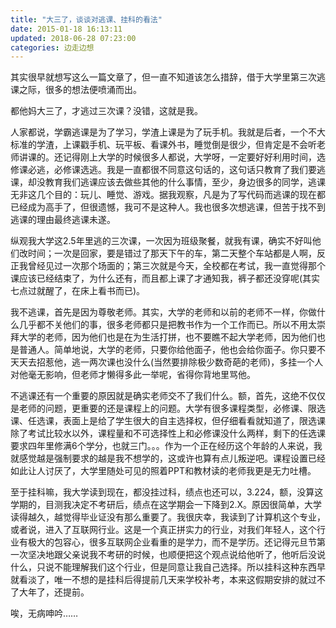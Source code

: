 ```yaml
---
title: "大三了，谈谈对逃课、挂科的看法"
date: 2015-01-18 16:13:11
updated: 2018-06-28 07:23:00
categories: 边走边想
---
```

其实很早就想写这么一篇文章了，但一直不知道该怎么措辞，借于大学里第三次逃课之际，很多的想法便喷涌而出。

都他妈大三了，才逃过三次课？没错，这就是我。

人家都说，学霸逃课是为了学习，学渣上课是为了玩手机。我就是后者，一个不大标准的学渣，上课戳手机、玩平板、看课外书，睡觉倒是很少，但肯定是不会听老师讲课的。还记得刚上大学的时候很多人都说，大学呀，一定要好好利用时间，选修课必逃，必修课选逃。我是一直都很不同意这句话的，这句话只教育了我们要逃课，却没教育我们逃课应该去做些其他的什么事情，至少，身边很多的同学，逃课无非这几个目的：玩儿、睡觉、游戏。据我观察，凡是为了写代码而逃课的现在都已经成为高手了，但很遗憾，我可不是这种人。我也很多次想逃课，但苦于找不到逃课的理由最终逃课未遂。

纵观我大学这2.5年里逃的三次课，一次因为班级聚餐，就我有课，确实不好叫他们改时间；一次是回家，要是错过了那天下午的车，第二天整个车站都是人啊，反正我曾经见过一次那个场面的；第三次就是今天，全校都在考试，我一直觉得那个课应该已经结束了，为什么还有，而且都上课了才通知我，裤子都还没穿呢(其实七点过就醒了，在床上看书而已)。

我不逃课，首先是因为尊敬老师。其实，大学的老师和以前的老师不一样，你做什么几乎都不关他们的事，很多老师都只是把教书作为一个工作而已。所以不用太崇拜大学的老师，因为他们也是在为生活打拼，也不要瞧不起大学老师，因为他们也是普通人。简单地说，大学的老师，只要你给他面子，他也会给你面子。你只要不天天去招惹他，逃一两次课也没什么(当然要排除极少数奇葩的老师)，多挂一个人对他毫无影响，但老师才懒得多此一举呢，省得你背地里骂他。

不逃课还有一个重要的原因就是确实老师交不了我们什么。额，首先，这绝不仅仅是老师的问题，更重要的还是课程上的问题。大学有很多课程类型，必修课、限选课、任选课，表面上是给了学生很大的自主选择权，但仔细看看就知道了，限选课除了考试比较水以外，课程量和不可选择性上和必修课没什么两样，剩下的任选课要求四年里修满6个学分，也就三门。。。作为一个正在经历这个年龄的人来说，我就感觉越是强制要求的越是我不想学的，这或许也算有点儿叛逆吧。课程设置已经如此让人讨厌了，大学里随处可见的照着PPT和教材读的老师我更是无力吐槽。

至于挂科嘛，我大学读到现在，都没挂过科，绩点也还可以，3.224，额，没算这学期的，目测我决定不考研后，绩点在这学期会一下降到2.X。原因很简单，大学读得越久，越觉得毕业证没有那么重要了。我很庆幸，我读到了计算机这个专业，或者说，进入了互联网行业。这是一个真正拼实力的行业，对我们年轻人，这个行业有极大的包容心，很多互联网企业看重的是学力，而不是学历。还记得元旦节第一次坚决地跟父亲说我不考研的时候，也顺便把这个观点说给他听了，他听后没说什么，只说不能理解我们这个行业，但是同意让我自己选择。所以挂科这种东西早就看淡了，唯一不想的是挂科后得提前几天来学校补考，本来这假期安排的就过不了大年了，还提前。

唉，无病呻吟……


